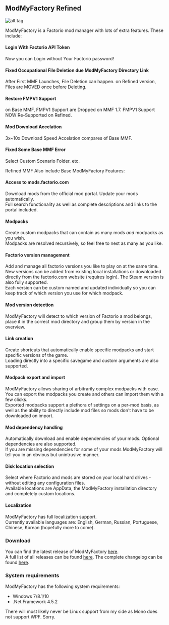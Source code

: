 ## ModMyFactory Refined

![alt tag](https://i.imgur.com/DyKg7m7.png)

ModMyFactory is a Factorio mod manager with lots of extra features.
These include:
#### Login With Factorio API Token
Now you can Login without Your Factorio password!

#### Fixed Occupational File Deletion due ModMyFactory Directory Link
After First MMF Launches, File Deletion can happen.
on Refined version, Files are MOVED once before Deleting.

#### Restore FMPV1 Support
on Base MMF, FMPV1 Support are Dropped on MMF 1.7.
FMPV1 Support NOW Re-Supported on Refined.

#### Mod Download Accelation
3x~10x Download Speed Accelation compares of Base MMF.

#### Fixed Some Base MMF Error
Select Custom Scenario Folder. etc.


Refined MMF Also include Base ModMyFactory Features:

#### Access to mods.factorio.com
Download mods from the official mod portal. Update your mods automatically.  
Full search functionality as well as complete descriptions and links to the portal included.

#### Modpacks
Create custom modpacks that can contain as many mods _and_ modpacks as you wish.  
Modpacks are resolved recursively, so feel free to nest as many as you like.

#### Factorio version management
Add and manage all factorio versions you like to play on at the same time.  
New versions can be added from existing local installations or downloaded directly from the factorio.com website (requires login). The Steam version is also fully supported.  
Each version can be custom named and updated individually so you can keep track of which version you use for which modpack.

#### Mod version detection
ModMyFactory will detect to which version of Factorio a mod belongs, place it in the correct mod directory and group them by version in the overview.

#### Link creation
Create shortcuts that automatically enable specific modpacks and start specific versions of the game.  
Loading directly into a specific savegame and custom arguments are also supported.

#### Modpack export and import
ModMyFactory allows sharing of arbitrarily complex modpacks with ease. You can export the modpacks you create and others can import them with a few clicks.  
Exported modpacks support a plethora of settings on a per-mod basis, as well as the ability to directly include mod files so mods don't have to be downloaded on import.

#### Mod dependency handling
Automatically download and enable dependencies of your mods. Optional dependencies are also supported.  
If you are missing dependencies for some of your mods ModMyFactory will tell you in an obvious but unintrusive manner.

#### Disk location selection
Select where Factorio and mods are stored on your local hard drives - without editing any configuration files.  
Available locations are AppData, the ModMyFactory installation directory and completely custom locations.

#### Localization
ModMyFactory has full localization support.  
Currently available languages are: English, German, Russian, Portuguese, Chinese, Korean (hopefully more to come).

### Download
You can find the latest release of ModMyFactory [here](https://github.com/h4n9u1/ModMyFactory/releases/latest).  
A full list of all releases can be found [here](https://github.com/h4n9u1/ModMyFactory/releases).
The complete changelog can be found [here](https://github.com/Artentus/h4n9u1/blob/master/CHANGELOG.md).

### System requirements
ModMyFactory has the following system requirements:

- Windows 7/8.1/10
- .Net Framework 4.5.2

There will most likely never be Linux support from my side as Mono does not support WPF. Sorry.
